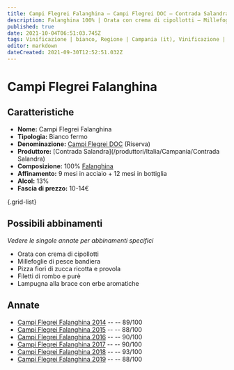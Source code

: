 ```yaml
---
title: Campi Flegrei Falanghina – Campi Flegrei DOC – Contrada Salandra – Campania (IT) – 10-14€ – 3★-5★
description: Falanghina 100% | Orata con crema di cipollotti – Millefoglie di pesce bandiera – Pizza fiori di zucca ricotta e provola – Filetti di rombo e purè – Lampugna alla brace
published: true
date: 2021-10-04T06:51:03.745Z
tags: Vinificazione | bianco, Regione | Campania (it), Vinificazione | varietale, Vinificazione | fermo, Valutazioni | 5 stelle, Prezzi | 10-14€, falanghina, orata con crema di cipollotti, millefoglie di pesce bandiera, pizza fiori di zucca ricotta e provola, filetti di rombo e purè, lampugna alla brace
editor: markdown
dateCreated: 2021-09-30T12:52:51.032Z
---
```


# Campi Flegrei Falanghina

## Caratteristiche
- **Nome:** Campi Flegrei Falanghina
- **Tipologia:** Bianco fermo 
- **Denominazione:** [Campi Flegrei DOC](/denominazioni/Italia/Campania/DOC/Campi-Flegrei) (Riserva) 
- **Produttore:** [Contrada Salandra](/produttori/Italia/Campania/Contrada Salandra) 
- **Composizione:** 100% [Falanghina](/vitigni/Italia/Falanghina)
- **Affinamento:** 9 mesi in acciaio + 12 mesi in bottiglia
- **Alcol:** 13%
- **Fascia di prezzo:** 10-14€

{.grid-list}



## Possibili abbinamenti
*Vedere le singole annate per abbinamenti specifici*

- Orata con crema di cipollotti
- Millefoglie di pesce bandiera
- Pizza fiori di zucca ricotta e provola
- Filetti di rombo e purè
- Lampugna alla brace con erbe aromatiche

## Annate
- [Campi Flegrei Falanghina 2014](/vini/Italia/Campania/Contrada-Salandra/Campi-Flegrei-Falanghina/2014) -- <span class="star-4"></span> -- 89/100
- [Campi Flegrei Falanghina 2015](/vini/Italia/Campania/Contrada-Salandra/Campi-Flegrei-Falanghina/2015) -- <span class="star-3"></span> -- 88/100
- [Campi Flegrei Falanghina 2016](/vini/Italia/Campania/Contrada-Salandra/Campi-Flegrei-Falanghina/2016) -- <span class="star-4"></span> -- 90/100
- [Campi Flegrei Falanghina 2017](/vini/Italia/Campania/Contrada-Salandra/Campi-Flegrei-Falanghina/2017) -- <span class="star-4"></span> -- 90/100
- [Campi Flegrei Falanghina 2018](/vini/Italia/Campania/Contrada-Salandra/Campi-Flegrei-Falanghina/2018) -- <span class="star-5"></span> -- 93/100
- [Campi Flegrei Falanghina 2019](/vini/Italia/Campania/Contrada-Salandra/Campi-Flegrei-Falanghina/2019) -- <span class="star-3"></span> -- 88/100
 